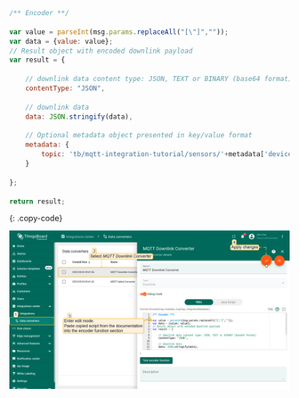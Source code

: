 ```js
/** Encoder **/

var value = parseInt(msg.params.replaceAll("[\"]",""));
var data = {value: value};
// Result object with encoded downlink payload
var result = {

    // downlink data content type: JSON, TEXT or BINARY (base64 format)
    contentType: "JSON",

    // downlink data
    data: JSON.stringify(data),

    // Optional metadata object presented in key/value format
    metadata: {
        topic: 'tb/mqtt-integration-tutorial/sensors/'+metadata['deviceName']+'/rx'
    }

};

return result;
```
{: .copy-code}

![image](/images/user-guide/integrations/mqtt/mqtt-integration-edit-downlink-converter-tbel-1-pe.png)